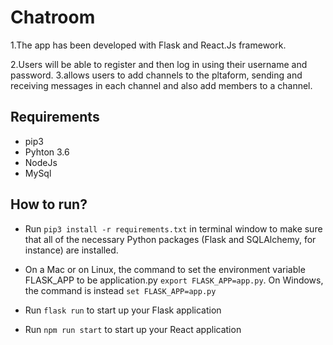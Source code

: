 # Chatroom

1.The app has been developed with Flask and React.Js framework.

2.Users will be able to register and then log in using their username and password.
3.allows users to add channels to the pltaform, sending and receiving messages in each channel and also add members to a channel.

## Requirements
* pip3
* Pyhton 3.6
* NodeJs
* MySql

## How to run?
 * Run ` pip3 install -r requirements.txt ` in terminal window to make sure that all of the necessary Python packages (Flask and SQLAlchemy, for instance) are installed.

 * On a Mac or on Linux, the command to set the environment variable FLASK_APP to be application.py  ` export FLASK_APP=app.py `. On Windows, the command is instead `set FLASK_APP=app.py `
 * Run `flask run` to start up your Flask application
 * Run `npm run start` to start up your React application